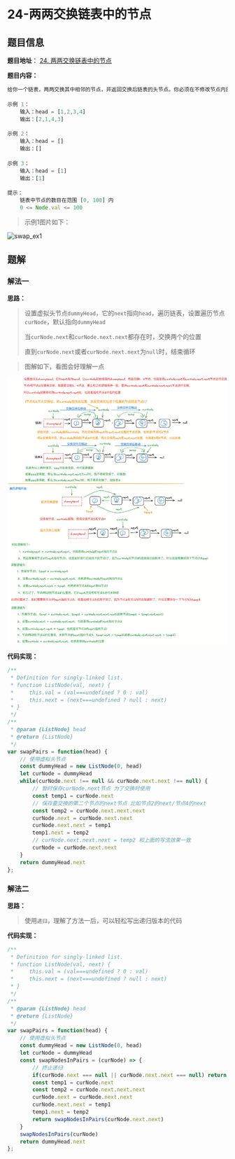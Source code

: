 # 24-两两交换链表中的节点

## 题目信息

**题目地址**： [24. 两两交换链表中的节点](https://leetcode.cn/problems/swap-nodes-in-pairs/description/)

**题目内容：**

```javascript
给你一个链表，两两交换其中相邻的节点，并返回交换后链表的头节点。你必须在不修改节点内部的值的情况下完成本题（即，只能进行节点交换）。

示例 1：
    输入：head = [1,2,3,4]
    输出：[2,1,4,3]

示例 2：
    输入：head = []
    输出：[]

示例 3：
    输入：head = [1]
    输出：[1]

提示：
    链表中节点的数目在范围 [0, 100] 内
    0 <= Node.val <= 100
```

> 示例1图片如下：

![swap_ex1](https://assets.leetcode.com/uploads/2020/10/03/swap_ex1.jpg)

## 题解

### 解法一

**思路：**

> 设置虚拟头节点`dummyHead`，它的`next`指向`head`，遍历链表，设置遍历节点`curNode`，默认指向`dummyHead`
> 
> 当`curNode.next`和`curNode.next.next`都存在时，交换两个的位置
> 
> 直到`curNode.next`或者`curNode.next.next`为`null`时，结束循环

> 图解如下，看图会好理解一点

![24-双指针思路](https://raw.githubusercontent.com/mx52jing/image-hosting/main/images/algorithm-related/leetcode-24-swap-nodes-in-pairs.png)

**代码实现：**

```javascript
/**
 * Definition for singly-linked list.
 * function ListNode(val, next) {
 *     this.val = (val===undefined ? 0 : val)
 *     this.next = (next===undefined ? null : next)
 * }
 */
/**
 * @param {ListNode} head
 * @return {ListNode}
 */
var swapPairs = function(head) {
    // 使用虚拟头节点
    const dummyHead = new ListNode(0, head)
    let curNode = dummyHead
    while(curNode.next !== null && curNode.next.next !== null) {
        // 暂时保存curNode.next节点 为了交换时使用
        const temp1 = curNode.next
        // 保存要交换的第二个节点的next节点 比如节点2的next/节点4的next
        const temp2 = curNode.next.next.next
        curNode.next = curNode.next.next
        curNode.next.next = temp1
        temp1.next = temp2
        // curNode.next.next.next = temp2 和上面的写法效果一致
        curNode = curNode.next.next
    }
    return dummyHead.next
};
```

### 解法二

**思路：**

> 使用`递归`，理解了方法一后，可以轻松写出递归版本的代码

**代码实现：**

```javascript
/**
 * Definition for singly-linked list.
 * function ListNode(val, next) {
 *     this.val = (val===undefined ? 0 : val)
 *     this.next = (next===undefined ? null : next)
 * }
 */
/**
 * @param {ListNode} head
 * @return {ListNode}
 */
var swapPairs = function(head) {
    // 使用虚拟头节点
    const dummyHead = new ListNode(0, head)
    let curNode = dummyHead
    const swapNodesInPairs = (curNode) => {
        // 终止递归
        if(curNode.next === null || curNode.next.next === null) return
        const temp1 = curNode.next
        const temp2 = curNode.next.next.next
        curNode.next = curNode.next.next
        curNode.next.next = temp1
        temp1.next = temp2
        return swapNodesInPairs(curNode.next.next)
    }
    swapNodesInPairs(curNode)
    return dummyHead.next
};
```